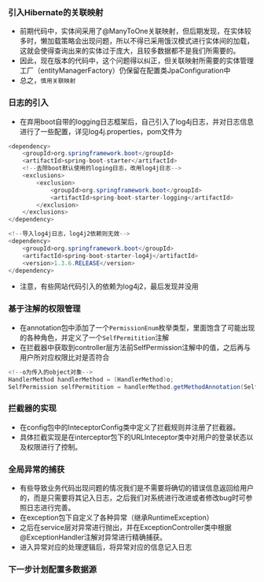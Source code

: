 ### 引入Hibernate的关联映射
* 前期代码中，实体间采用了@ManyToOne关联映射，但后期发现，在实体较多时，懒加载策略会出现问题，所以不得已采用饿汉模式进行实体间的加载，这就会使得查询出来的实体过于庞大，且较多数据都不是我们所需要的。
* 因此，现在版本的代码中，这个问题得以纠正，但关联映射所需要的实体管理工厂（entityManagerFactory）仍保留在配置类JpaConfiguration中
* 总之，`慎用关联映射`
### 日志的引入
* 在弃用boot自带的logging日志框架后，自己引入了log4j日志，并对日志信息进行了一些配置，详见log4j.properties，pom文件为
``` java
<dependency>
	<groupId>org.springframework.boot</groupId>
	<artifactId>spring-boot-starter</artifactId>
	<!--去除boot默认使用的loging日志，改用log4j日志-->
	<exclusions>
		<exclusion>
			<groupId>org.springframework.boot</groupId>
			<artifactId>spring-boot-starter-logging</artifactId>
		</exclusion>
	</exclusions>
</dependency>

<!--导入log4j日志，log4j2依赖则无效-->
<dependency>
	<groupId>org.springframework.boot</groupId>
	<artifactId>spring-boot-starter-log4j</artifactId>
	<version>1.3.6.RELEASE</version>
</dependency>
```
* 注意，有些网站代码引入的依赖为log4j2，最后发现并没用

### 基于注解的权限管理
* 在annotation包中添加了一个`PermissionEnum`枚举类型，里面饱含了可能出现的各种角色，并定义了一个`SelfPermitition`注解
* 在拦截器中获取到controller层方法前SelfPermission注解中的值，之后再与用户所对应权限比对是否符合
``` java
<!--o为传入的object对象-->
HandlerMethod handlerMethod = (HandlerMethod)o;
SelfPermission selfPermitition = handlerMethod.getMethodAnnotation(SelfPermission.class);
```
### 拦截器的实现
* 在config包中的InteceptorConfig类中定义了拦截规则并注册了拦截器。
* 具体拦截实现是在interceptor包下的URLInteceptor类中对用户的登录状态以及权限进行了控制。
### 全局异常的捕获
* 有些导致业务代码出现问题的情况我们是不需要将确切的错误信息返回给用户的，而是只需要将其记入日志，之后我们对系统进行改进或者修改bug时可参照日志进行完善。
* 在exception包下自定义了各种异常（继承RuntimeException）
* 之后在service层对异常进行抛出，并在ExceptionController类中根据@ExceptionHandler注解对异常进行精确捕获。
* 进入异常对应的处理逻辑后，将异常对应的信息记入日志
### 下一步计划配置多数据源
